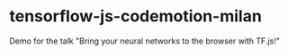 # tensorflow-js-codemotion-milan
Demo for the talk "Bring your neural networks to the browser with TF.js!"
